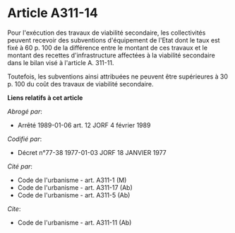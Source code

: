 # Article A311-14

Pour l'exécution des travaux de viabilité secondaire, les collectivités peuvent recevoir des subventions d'équipement de
l'Etat dont le taux est fixé à 60 p. 100 de la différence entre le montant de ces travaux et le montant des recettes
d'infrastructure affectées à la viabilité secondaire dans le bilan visé à l'article A. 311-11.

Toutefois, les subventions ainsi attribuées ne peuvent être supérieures à 30 p. 100 du coût des travaux de viabilité
secondaire.

**Liens relatifs à cet article**

_Abrogé par_:

  - Arrêté 1989-01-06 art. 12 JORF 4 février 1989

_Codifié par_:

  - Décret n°77-38 1977-01-03 JORF 18 JANVIER 1977

_Cité par_:

  - Code de l'urbanisme - art. A311-1 (M)
  - Code de l'urbanisme - art. A311-17 (Ab)
  - Code de l'urbanisme - art. A311-5 (Ab)

_Cite_:

  - Code de l'urbanisme - art. A311-11 (Ab)
